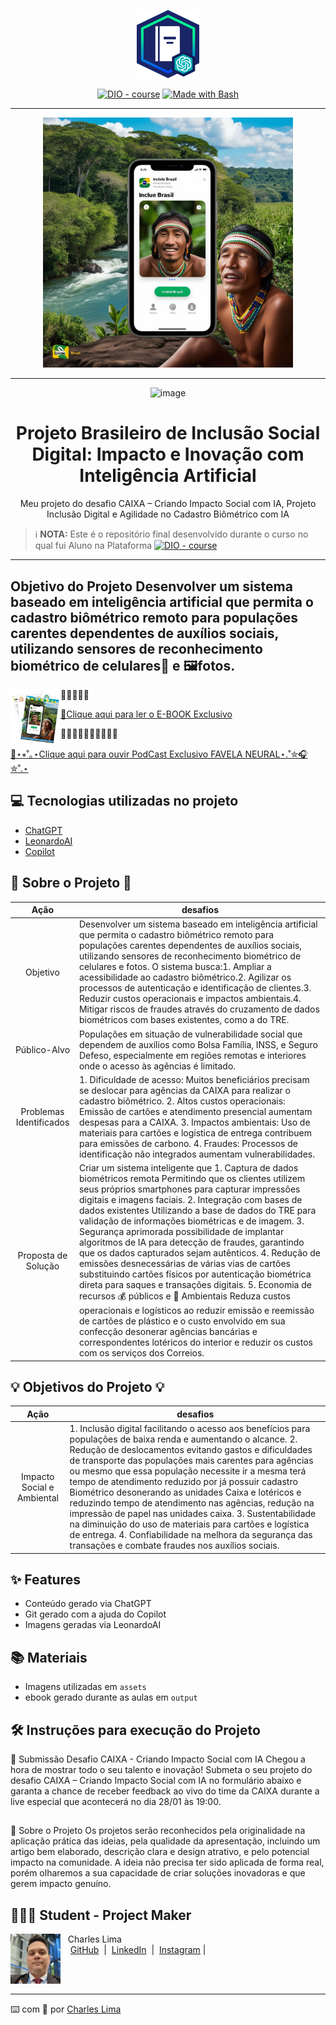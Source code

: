 <p align="center">
    <img width="100" src="/assets/banner.png">
</p>


<p align="center">
<a href="https://dio.me/"><img src="https://img.shields.io/badge/DIO-Course-28DA77?logo=youtube" alt="DIO - course"></a>
<a href="https://www.gnu.org/software/bash/" title="Go to Bash homepage"><img src="https://img.shields.io/badge/Prompt-Project-blue?logo=gnu-bash&amp;logoColor=white" alt="Made with Bash"></a></p>

-------
<p align="center">
<img 
    src="/assets/indigenaLeonardBr.jpg"
    width="400"  
/>
</p>

-------
<p align="center">
  <img src="https://github.com/user-attachments/assets/e519e153-59dc-4051-a4ca-660b7c35bbfa" alt="image">
</p>
<h1 align="center">Projeto Brasileiro de Inclusão Social Digital: Impacto e Inovação com Inteligência Artificial</h1>
<p align="center">Meu projeto do desafio CAIXA – Criando Impacto Social com IA, Projeto Inclusão Digital e Agilidade no Cadastro Biômétrico com IA</p>

> ℹ️ **NOTA:** Este é o repositório final desenvolvido durante o curso no qual fui Aluno na Plataforma <a href="https://dio.me/"><img src="https://img.shields.io/badge/DIO-Course-28DA77?logo=youtube" alt="DIO - course"></a>
-------
Objetivo do Projeto
Desenvolver um sistema baseado em inteligência artificial que permita o cadastro biômétrico remoto para populações carentes dependentes de auxílios sociais, utilizando sensores de reconhecimento biométrico de celulares📱 e 🖼️fotos.
-------

<img align="left" margin="10" width="80" src="/assets/REVISTACAPA.JPG">
<p>✍🏻✨💡🌟</p>
<a href="/assets/E-book-INCLUE-BRASIL.pdf" title="View PDF now"> 📕Clique aqui para ler o E-BOOK Exclusivo</a>
<p>🚀🚀🚀🚀🚀🚀🚀🚀🚀🚀</p>

<a href="/assets/codequestFAVELANEURAL.MP3" title="View PDF now"> 🎸⋆⭒˚｡⋆Clique aqui para ouvir PodCast Exclusivo FAVELA NEURAL⋆.˚✮🎧✮˚.⋆ </a>
## 💻 Tecnologias utilizadas no projeto

- [ChatGPT](https://chat.openai.com/)
- [LeonardoAI](https://app.leonardo.ai/) 
- [Copilot](https://www.microsoft.com/en-us/microsoft-365/copilot)

## 🧠 Sobre o Projeto 🧠

|   Ação   | desafios |
| :------: | -------------------------------------------------------------------------------------------------------------------------------------------------------------------------------------------------------------------------------------------------------------- |
|  Objetivo   | Desenvolver um sistema baseado em inteligência artificial que permita o cadastro biômétrico remoto para populações carentes dependentes de auxílios sociais, utilizando sensores de reconhecimento biométrico de celulares e fotos. O sistema busca:1.	Ampliar a acessibilidade ao cadastro biômétrico.2.	Agilizar os processos de autenticação e identificação de clientes.3.	Reduzir custos operacionais e impactos ambientais.4.	Mitigar riscos de fraudes através do cruzamento de dados biométricos com bases existentes, como a do TRE. |
| Público-Alvo | Populações em situação de vulnerabilidade social que dependem de auxílios como Bolsa Família, INSS, e Seguro Defeso, especialmente em regiões remotas e interiores onde o acesso às agências é limitado. |
| Problemas Identificados | 1.	Dificuldade de acesso: Muitos beneficiários precisam se deslocar para agências da CAIXA para realizar o cadastro biômétrico. 2.	Altos custos operacionais: Emissão de cartões e atendimento presencial aumentam despesas para a CAIXA. 3.	Impactos ambientais: Uso de materiais para cartões e logística de entrega contribuem para emissões de carbono. 4.	Fraudes: Processos de identificação não integrados aumentam vulnerabilidades. |
| Proposta de Solução | Criar um sistema inteligente que 1.	Captura de dados biométricos remota Permitindo que os clientes utilizem seus próprios smartphones para capturar impressões digitais e imagens faciais. 2. Integração com bases de dados existentes Utilizando a base de dados do TRE para validação de informações biométricas e de imagem. 3. Segurança aprimorada possibilidade de implantar algoritmos de IA para detecção de fraudes, garantindo que os dados capturados sejam autênticos. 4. Redução de emissões desnecessárias de várias vias de cartões substituindo cartões físicos por autenticação biométrica direta para saques e transações digitais. 5. Economia de recursos 💰 públicos e 🌳 Ambientais Reduza custos operacionais e logísticos ao reduzir emissão e reemissão de cartões de plástico e o custo envolvido em sua confecção desonerar agências bancárias e correspondentes lotéricos do interior e reduzir os custos com os serviços dos Correios. |



## 💡 Objetivos do Projeto 💡

|  Ação  | desafios |
| :----: | -------------------------------------------------------------------------------------- |
| Impacto Social e Ambiental | 1. Inclusão digital facilitando o acesso aos benefícios para populações de baixa renda e aumentando o alcance. 2. Redução de deslocamentos evitando gastos e dificuldades de transporte das populações mais carentes para agências ou mesmo que essa população necessite ir a mesma terá tempo de atendimento reduzido por já possuir cadastro Biométrico desonerando as unidades Caixa e lotéricos e reduzindo tempo de atendimento nas agências, redução na impressão de papel nas unidades caixa. 3. Sustentabilidade na diminuição do uso de materiais para cartões e logística de entrega. 4. Confiabilidade na melhora da segurança das transações e combate fraudes nos auxílios sociais. |




## ✨ Features

- Conteúdo gerado via ChatGPT
- Git gerado com a ajuda do Copilot
- Imagens geradas via LeonardoAI

## 📚 Materiais

- Imagens utilizadas em `assets`
- ebook gerado durante as aulas em `output`

## 🛠️ Instruções para execução do Projeto

📂 Submissão Desafio CAIXA - Criando Impacto Social com IA
Chegou a hora de mostrar todo o seu talento e inovação! Submeta o seu projeto do desafio CAIXA – Criando Impacto Social com IA no formulário abaixo e garanta a chance de receber feedback ao vivo do time da CAIXA durante a live especial que acontecerá no dia 28/01 às 19:00.
##
📂 Sobre o Projeto
Os projetos serão reconhecidos pela originalidade na aplicação prática das ideias, pela qualidade da apresentação, incluindo um artigo bem elaborado, descrição clara e design atrativo, e pelo potencial impacto na comunidade. A ideia não precisa ter sido aplicada de forma real, porém olharemos a sua capacidade de criar soluções inovadoras e que gerem impacto genuíno.

## 👋👨‍💻 Student - Project Maker

<p>
    <img 
      align=left 
      margin=10 
      width=80 
      src="https://github.com/Underdarkshadow/prompts-for-podcast-generate-by-ia/blob/main/assets/eu%20executivo.png"
    />
    <p>&nbsp&nbsp&nbspCharles Lima<br>
    &nbsp&nbsp&nbsp
    <a href="https://github.com/Underdarkshadow">GitHub</a>
    &nbsp;|&nbsp;
    <a href="https://www.linkedin.com/in/charles-lima-8a8b40338/">LinkedIn</a>
    &nbsp;|&nbsp;
    <a href="https://www.instagram.com/charles.lima.9889/">Instagram</a>&nbsp;|&nbsp;</p>
</p>
<br/><br/>
<p>

---

⌨️ com 💙 por [Charles Lima](https://github.com/Underdarkshadow)
